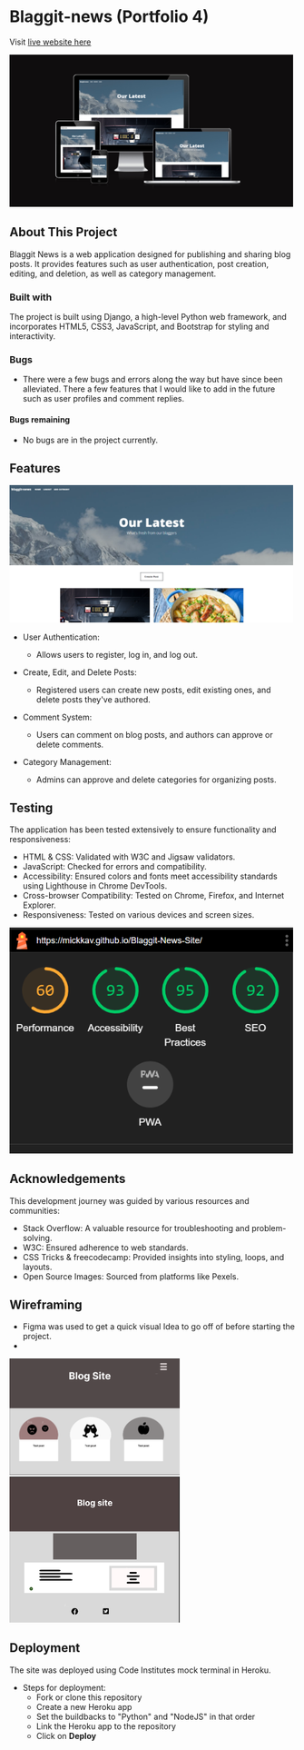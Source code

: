 # Blaggit-news (Portfolio 4)

Visit [live website here]("[https://mickkav.github.io/RockPaperScissorsLizardSpock/](https://mickkav.github.io/Blaggit-News-Site/)")

<img src="media/img/amiresponsiveblag.png" alt="image of app page on multiple devices" width="500">

## About This Project
Blaggit News is a web application designed for publishing and sharing blog posts. It provides features such as user authentication, post creation, editing, and deletion, as well as category management. 

### Built with
The project is built using Django, a high-level Python web framework, and incorporates HTML5, CSS3, JavaScript, and Bootstrap for styling and interactivity.

### Bugs
- There were a few bugs and errors along the way but have since been alleviated. There a few features that I would like to add in the future such as user profiles and comment replies.

#### Bugs remaining
- No bugs are in the project currently.


## Features

<img src="media/img/blaggit1.png" alt="screenshot of the site home page" width = "500">

- User Authentication:
    - Allows users to register, log in, and log out.

- Create, Edit, and Delete Posts:
    - Registered users can create new posts, edit existing ones, and delete posts they've authored.

- Comment System:
    - Users can comment on blog posts, and authors can approve or delete comments.

- Category Management:
    - Admins can approve and delete categories for organizing posts.
 
## Testing

The application has been tested extensively to ensure functionality and responsiveness:

- HTML & CSS: Validated with W3C and Jigsaw validators.
- JavaScript: Checked for errors and compatibility.
- Accessibility: Ensured colors and fonts meet accessibility standards using Lighthouse in Chrome DevTools.
- Cross-browser Compatibility: Tested on Chrome, Firefox, and Internet Explorer.
- Responsiveness: Tested on various devices and screen sizes.

<img src="media/img/blaggcessibility.png" alt="screenshot of accessibility score" width = "500">

## Acknowledgements

This development journey was guided by various resources and communities:

- Stack Overflow: A valuable resource for troubleshooting and problem-solving.
- W3C: Ensured adherence to web standards.
- CSS Tricks & freecodecamp: Provided insights into styling, loops, and layouts.
- Open Source Images: Sourced from platforms like Pexels.

## Wireframing

- Figma was used to get a quick visual Idea to go off of before starting the project.
- 
<img src="media/img/figmatic.png" alt="screenshots of wireframe" width = "300"> <img src="media/img/figmatic1.png" alt="screenshots of wireframe" width = "300">


## Deployment

The site was deployed using Code Institutes mock terminal in Heroku.

- Steps for deployment:
    - Fork or clone this repository
    - Create a new Heroku app
    - Set the buildbacks to "Python" and "NodeJS" in that order
    - Link the Heroku app to the repository
    - Click on **Deploy**
